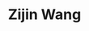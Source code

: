 ---
bio: 
  matter.
education:
  courses:
  - course: 学士学位
    institution: 北京师范大学珠海分校
    year: 2021
email: "XXX@qq.com"
first_name: Zijin
highlight_name: false
interests:
- 生物信息
last_name: Wang
role: Visiting Student
social:
- icon: envelope
  icon_pack: fas
  link: mailto:XXX@qq.com
superuser: true
title: Zijin Wang
user_groups:
- Visitors
---